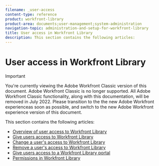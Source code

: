 ```yaml
---
filename: _user-access
content-type: reference
product: workfront-library
product-area: documents;user-management;system-administration
navigation-topic: administration-and-setup-for-workfront-library
title: User access in Workfront Library
description: This section contains the following articles:
---
```


# User access in Workfront Library

>[!IMPORTANT]
>
>You're currently viewing the Adobe Workfront Classic version of this document. Adobe Workfront Classic is no longer supported. All Adobe Workfront Classic functionality, along with this documentation, will be removed in July 2022. Please transition to the the new Adobe Workfront experienceas soon as possible, and switch to the new Adobe Workfront experience version of this document.

This section contains the following articles:

* [Overview of user access to Workfront Library](../../../workfront-library/administration-and-setup/user-access/user-access-overview.md) 
* [Give users access to Workfront Library](../../../workfront-library/administration-and-setup/user-access/give-users-access-to-library.md) 
* [Change a user's access to Workfront Library](../../../workfront-library/administration-and-setup/user-access/change-user-access.md) 
* [Remove a user's access to Workfront Library](../../../workfront-library/administration-and-setup/user-access/remove-a-users-access-library.md) 
* [Give users access to a Workfront Library portal](../../../workfront-library/administration-and-setup/user-access/give-users-access-portal.md) 
* [Permissions in Workfront Library](../../../workfront-library/administration-and-setup/user-access/permissions-in-workfront-library.md)

